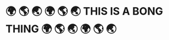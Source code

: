 # :earth_africa: :earth_americas: :earth_asia: :earth_africa: :earth_americas: :earth_asia: THIS IS A BONG THING :earth_africa: :earth_americas: :earth_asia: :earth_africa: :earth_americas: :earth_asia:
